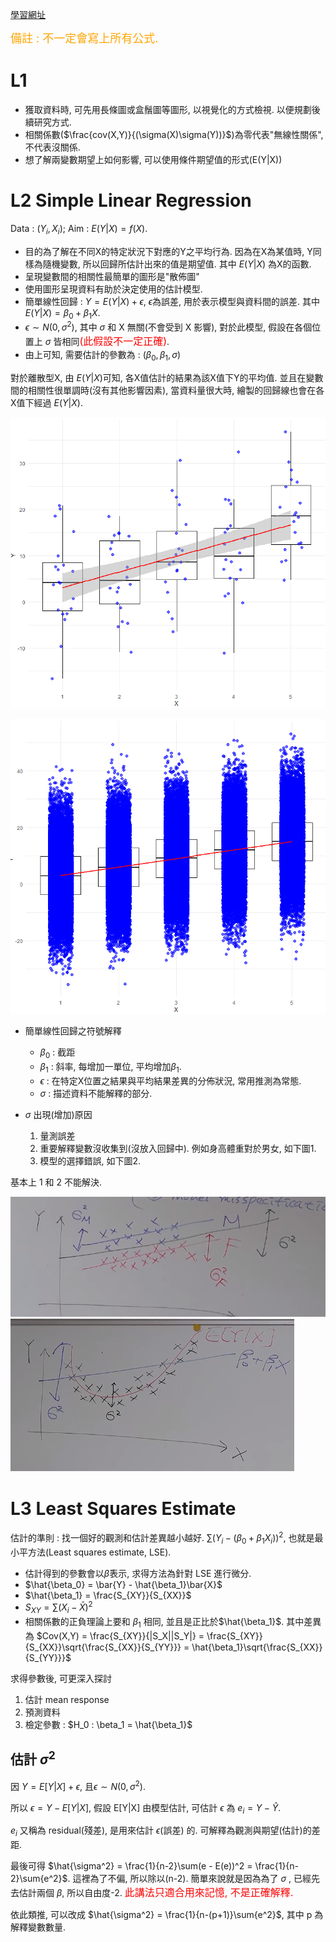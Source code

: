 <!-- markdownlint-disable MD033 -->
<!-- markdownlint-disable MD010 -->
<!-- markdownlint-disable MD037 -->
<!-- markdownlint-disable MD041 -->

[學習網址](https://www.youtube.com/watch?v=qgef6G9rzts&list=PLTp0eSi9MdkNZB4kyLSzIXIUy9JQOJ5AM)

<font size = 4 color = orange>備註 : 不一定會寫上所有公式.</font>

# L1

* 獲取資料時, 可先用長條圖或盒鬚圖等圖形, 以視覺化的方式檢視. 以便規劃後續研究方式.
* 相關係數($\frac{cov(X,Y)}{(\sigma(X)\sigma(Y))}$)為零代表"無線性關係", 不代表沒關係.
* 想了解兩變數期望上如何影響, 可以使用條件期望值的形式(E(Y|X))

# L2 Simple Linear Regression

Data : ${(Y_i, X_i)}$; Aim : $E(Y|X) = f(X)$.

* 目的為了解在不同X的特定狀況下對應的Y之平均行為. 因為在X為某值時, Y同樣為隨機變數, 所以回歸所估計出來的值是期望值. 其中 $E(Y|X)$ 為X的函數.
* 呈現變數間的相關性最簡單的圖形是"散佈圖"
* 使用圖形呈現資料有助於決定使用的估計模型.
* 簡單線性回歸 : $Y = E(Y|X)+\epsilon$, $\epsilon$為誤差, 用於表示模型與資料間的誤差. 其中$E(Y|X) = \beta_0 + \beta_1X$.
* $\epsilon \sim N(0, \sigma^2)$, 其中 $\sigma$ 和 X 無關(不會受到 X 影響), 對於此模型, 假設在各個位置上 $\sigma$ 皆相同<font size = 3 color = red>(此假設不一定正確)</font>.
* 由上可知, 需要估計的參數為 : $(\beta_0, \beta_1, \sigma)$

對於離散型X, 由 $E(Y|X)$可知, 各X值估計的結果為該X值下Y的平均值. 並且在變數間的相關性很單調時(沒有其他影響因素), 當資料量很大時, 繪製的回歸線也會在各X值下經過 $E(Y|X)$.

![L2-1](figure\L2-1.PNG)

![L2-2](figure\L2-2.PNG)

* 簡單線性回歸之符號解釋
  * $\beta_0$ : 截距
  * $\beta_1$ : 斜率, 每增加一單位, 平均增加$\beta_1$.
  * $\epsilon$ : 在特定X位置之結果與平均結果差異的分佈狀況, 常用推測為常態.
  * $\sigma$ : 描述資料不能解釋的部分.

* $\sigma$ 出現(增加)原因
  1. 量測誤差
  2. 重要解釋變數沒收集到(沒放入回歸中). 例如身高體重對於男女, 如下圖1.
  3. 模型的選擇錯誤, 如下圖2.

基本上 1 和 2 不能解決.

![L2-3](figure\L2-3.PNG)
![L2-4](figure\L2-4.PNG)

# L3 Least Squares Estimate

估計的準則 : 找一個好的觀測和估計差異越小越好. $\sum(Y_i - (\beta_0 + \beta_1X_i))^2$, 也就是最小平方法(Least squares estimate, LSE).

* 估計得到的參數會以$\hat{\beta}$表示, 求得方法為針對 LSE 進行微分.
* $\hat{\beta_0} = \bar{Y} - \hat{\beta_1}\bar{X}$
* $\hat{\beta_1} = \frac{S_{XY}}{S_{XX}}$
* $S_{XY} = \sum{(X_i-\bar{X})^2}$
* 相關係數的正負理論上要和 $\beta_1$ 相同, 並且是正比於$\hat{\beta_1}$. 其中差異為 $Cov(X,Y) = \frac{S_{XY}}{|S_X||S_Y|} =  \frac{S_{XY}}{S_{XX}}\sqrt{\frac{S_{XX}}{S_{YY}}} = \hat{\beta_1}\sqrt{\frac{S_{XX}}{S_{YY}}}$

求得參數後, 可更深入探討

1. 估計 mean response
2. 預測資料
3. 檢定參數 : $H_0 : \beta_1 = \hat{\beta_1}$

## 估計 $\sigma^2$

因 $Y = E[Y|X] + \epsilon$, 且$\epsilon \sim N(0, \sigma^2)$.

所以 $\epsilon = Y - E[Y|X]$, 假設 E[Y|X] 由模型估計, 可估計 $\epsilon$ 為 $e_i = Y - \hat{Y}$.

$e_i$ 又稱為 residual(殘差), 是用來估計 $\epsilon$(誤差) 的. 可解釋為觀測與期望(估計)的差距.

最後可得 $\hat{\sigma^2} = \frac{1}{n-2}\sum(e - E(e))^2 = \frac{1}{n-2}\sum{e^2}$. 這裡為了不偏, 所以除以(n-2). 簡單來說就是因為為了 $\sigma$ , 已經先去估計兩個 $\beta$, 所以自由度-2. <font size = 3 color = red>此講法只適合用來記憶, 不是正確解釋.</font>

依此類推, 可以改成 $\hat{\sigma^2} = \frac{1}{n-(p+1)}\sum{e^2}$, 其中 p 為解釋變數數量.
